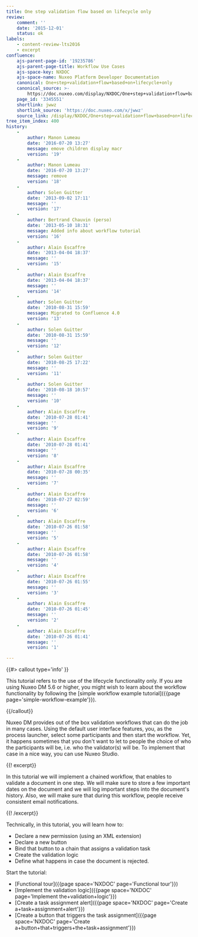 ```yaml
---
title: One step validation flow based on lifecycle only
review:
    comment: ''
    date: '2015-12-01'
    status: ok
labels:
    - content-review-lts2016
    - excerpt
confluence:
    ajs-parent-page-id: '19235786'
    ajs-parent-page-title: Workflow Use Cases
    ajs-space-key: NXDOC
    ajs-space-name: Nuxeo Platform Developer Documentation
    canonical: One+step+validation+flow+based+on+lifecycle+only
    canonical_source: >-
        https://doc.nuxeo.com/display/NXDOC/One+step+validation+flow+based+on+lifecycle+only
    page_id: '3345551'
    shortlink: jwwz
    shortlink_source: 'https://doc.nuxeo.com/x/jwwz'
    source_link: /display/NXDOC/One+step+validation+flow+based+on+lifecycle+only
tree_item_index: 400
history:
    -
        author: Manon Lumeau
        date: '2016-07-20 13:27'
        message: emove children display macr
        version: '19'
    -
        author: Manon Lumeau
        date: '2016-07-20 13:27'
        message: remove
        version: '18'
    -
        author: Solen Guitter
        date: '2013-09-02 17:11'
        message: ''
        version: '17'
    -
        author: Bertrand Chauvin (perso)
        date: '2013-05-10 18:31'
        message: Added info about workflow tutorial
        version: '16'
    -
        author: Alain Escaffre
        date: '2013-04-04 18:37'
        message: ''
        version: '15'
    -
        author: Alain Escaffre
        date: '2013-04-04 18:37'
        message: ''
        version: '14'
    -
        author: Solen Guitter
        date: '2010-08-31 15:59'
        message: Migrated to Confluence 4.0
        version: '13'
    -
        author: Solen Guitter
        date: '2010-08-31 15:59'
        message: ''
        version: '12'
    -
        author: Solen Guitter
        date: '2010-08-25 17:22'
        message: ''
        version: '11'
    -
        author: Solen Guitter
        date: '2010-08-18 10:57'
        message: ''
        version: '10'
    -
        author: Alain Escaffre
        date: '2010-07-28 01:41'
        message: ''
        version: '9'
    -
        author: Alain Escaffre
        date: '2010-07-28 01:41'
        message: ''
        version: '8'
    -
        author: Alain Escaffre
        date: '2010-07-28 00:35'
        message: ''
        version: '7'
    -
        author: Alain Escaffre
        date: '2010-07-27 02:59'
        message: ''
        version: '6'
    -
        author: Alain Escaffre
        date: '2010-07-26 01:58'
        message: ''
        version: '5'
    -
        author: Alain Escaffre
        date: '2010-07-26 01:58'
        message: ''
        version: '4'
    -
        author: Alain Escaffre
        date: '2010-07-26 01:55'
        message: ''
        version: '3'
    -
        author: Alain Escaffre
        date: '2010-07-26 01:45'
        message: ''
        version: '2'
    -
        author: Alain Escaffre
        date: '2010-07-26 01:41'
        message: ''
        version: '1'

---
```

{{#> callout type='info' }}

This tutorial refers to the use of the lifecycle functionality only. If you are using Nuxeo DM 5.6 or higher, you might wish to learn about the workflow functionality by following the [simple workflow example tutorial]({{page page='simple-workflow-example'}}).

{{/callout}}

Nuxeo DM provides out of the box validation workflows that can do the job in many cases. Using the default user interface features, you, as the process launcher, select some participants and then start the workflow. Yet, it happens sometimes that you don't want to let to people the choice of who the participants will be, i.e. who the validator(s) will be. To implement that case in a nice way, you can use Nuxeo Studio.

{{! excerpt}}

In this tutorial we will implement a chained workflow, that enables to validate a document in one step. We will make sure to store a few important dates on the document and we will log important steps into the document's history. Also, we will make sure that during this workflow, people receive consistent email notifications.

{{! /excerpt}}

Technically, in this tutorial, you will learn how to:

*   Declare a new permission (using an XML extension)
*   Declare a new button
*   Bind that button to a chain that assigns a validation task
*   Create the validation logic
*   Define what happens in case the document is rejected.

Start the tutorial:

*   [Functional tour]({{page space='NXDOC' page='Functional tour'}})
*   [Implement the validation logic]({{page space='NXDOC' page='Implement the+validation+logic'}})
*   [Create a task assignment alert]({{page space='NXDOC' page='Create a+task+assignment+alert'}})
*   [Create a button that triggers the task assignment]({{page space='NXDOC' page='Create a+button+that+triggers+the+task+assignment'}})
